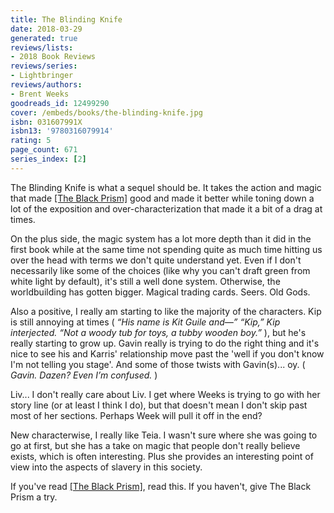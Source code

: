 ```yaml
---
title: The Blinding Knife
date: 2018-03-29
generated: true
reviews/lists:
- 2018 Book Reviews
reviews/series:
- Lightbringer
reviews/authors:
- Brent Weeks
goodreads_id: 12499290
cover: /embeds/books/the-blinding-knife.jpg
isbn: 031607991X
isbn13: '9780316079914'
rating: 5
page_count: 671
series_index: [2]
---
```

The Blinding Knife is what a sequel should be. It takes the action and magic that made [[The Black Prism]]() good and made it better while toning down a lot of the exposition and over-characterization that made it a bit of a drag at times.  

On the plus side, the magic system has a lot more depth than it did in the first book while at the same time not spending quite as much time hitting us over the head with terms we don't quite understand yet. Even if I don't necessarily like some of the choices (like why you can't draft green from white light by default), it's still a well done system. Otherwise, the worldbuilding has gotten bigger. Magical trading cards. Seers. Old Gods.  

<!--more-->

Also a positive, I really am starting to like the majority of the characters. Kip is still annoying at times ( _“His name is Kit Guile and—” “Kip,” Kip interjected. “Not a woody tub for toys, a tubby wooden boy.”_ ), but he's really starting to grow up. Gavin really is trying to do the right thing and it's nice to see his and Karris' relationship move past the 'well if you don't know I'm not telling you stage'. And some of those twists with Gavin(s)... oy. ( _Gavin. Dazen? Even I’m confused._ )  

Liv... I don't really care about Liv. I get where Weeks is trying to go with her story line (or at least I think I do), but that doesn't mean I don't skip past most of her sections. Perhaps Week will pull it off in the end?  

New characterwise, I really like Teia. I wasn't sure where she was going to go at first, but she has a take on magic that people don't really believe exists, which is often interesting. Plus she provides an interesting point of view into the aspects of slavery in this society.  

If you've read [[The Black Prism]](), read this. If you haven't, give The Black Prism a try.